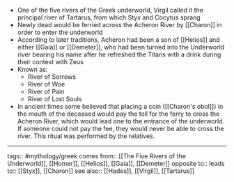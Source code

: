 - One of the five rivers of the Greek underworld, Virgil called it the principal river of Tartarus, from which Styx and Cocytus sprang
- Newly dead would be ferried across the Acheron River by [[Charon]] in order to enter the underworld
- According to later traditions, Acheron had been a son of [[Helios]] and either [[Gaia]] or [[Demeter]], who had been turned into the Underworld river bearing his name after he refreshed the Titans with a drink during their contest with Zeus
- Known as:
	- River of Sorrows
	- River of Woe
	- River of Pain
	- River of Lost Souls
- In ancient times some believed that placing a coin ([[Charon's obol]]) in the mouth of the deceased would pay the toll for the ferry to cross the Acheron River, which would lead one to the entrance of the underworld. If someone could not pay the fee, they would never be able to cross the river. This ritual was performed by the relatives.
***
tags:: #mythology/greek 
comes from:: [[The Five Rivers of the Underworld]], [[Homer]], [[Helios]], [[Gaia]], [[Demeter]]
opposite to::
leads to:: [[Styx]], [[Charon]]
see also:: [[Hades]], [[Virgil]], [[Tartarus]]

